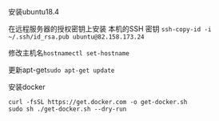  安装ubuntu18.4

 在远程服务器的授权密钥上安装 本机的SSH 密钥
 `ssh-copy-id -i ~/.ssh/id_rsa.pub ubuntu@82.158.173.24`
 
 修改主机名`hostnamectl set-hostname`
 
 更新apt-get`sudo apt-get update` 
 
 安装docker
 ```shell
curl -fsSL https://get.docker.com -o get-docker.sh
sudo sh ./get-docker.sh --dry-run
 ```
